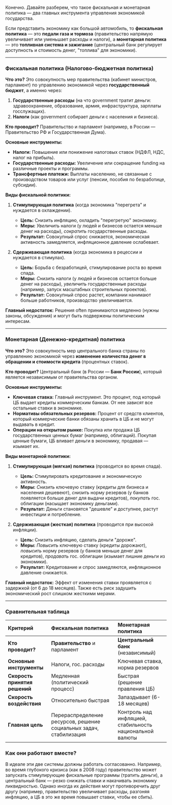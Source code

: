 Конечно. Давайте разберем, что такое фискальная и монетарная политика — два главных инструмента управления экономикой государства.

Если представить экономику как большой автомобиль, то **фискальная политика** — это **педали газа и тормоза** (правительство напрямую увеличивает или уменьшает расходы и налоги), а **монетарная политика** — это **топливная система и зажигание** (центральный банк регулирует доступность и стоимость денег, "топлива" для экономики).

---

### Фискальная политика (Налогово-бюджетная политика)

**Что это?**
Это совокупность мер правительства (кабинет министров, парламент) по управлению экономикой через **государственный бюджет**, а именно через:
1.  **Государственные расходы** (на что government тратит деньги: здравоохранение, образование, армия, инфраструктура, зарплаты госслужащих).
2.  **Налоги** (как government собирает деньги с населения и бизнеса).

**Кто проводит?** Правительство и парламент (например, в России — Правительство РФ и Государственная Дума).

**Основные инструменты:**
*   **Налоги:** Повышение или понижение налоговых ставок (НДФЛ, НДС, налог на прибыль).
*   **Государственные расходы:** Увеличение или сокращение funding на различные проекты и программы.
*   **Трансфертные платежи:** Выплаты населению, не связанные с производством товаров или услуг (пенсии, пособия по безработице, субсидии).

**Виды фискальной политики:**

1.  **Стимулирующая политика** (когда экономика "перегрета" и нуждается в охлаждении).
    *   **Цель:** Снизить инфляцию, охладить "перегретую" экономику.
    *   **Меры:** *Увеличить* налоги (у людей и бизнесов остается меньше денег на расходы), *сократить* государственные расходы.
    *   **Результат:** Совокупный спрос снижается, экономическая активность замедляется, инфляционное давление ослабевает.

2.  **Сдерживающая политика** (когда экономика в рецессии и нуждается в стимулах).
    *   **Цель:** Борьба с безработицей, стимулирование роста во время спада.
    *   **Меры:** *Снизить* налоги (у людей и бизнесов остается больше денег на расходы), *увеличить* государственные расходы (например, запуск масштабных строительных проектов).
    *   **Результат:** Совокупный спрос растет, компании нанимают больше работников, производство увеличивается.

**Главный недостаток:** Решения often принимаются медленно (нужны законы, обсуждения) и могут быть подвержены политическим интересам.

---

### Монетарная (Денежно-кредитная) политика

**Что это?**
Это совокупность мер центрального банка страны по управлению экономикой через **изменение количества денег в обращении и стоимости кредита** (процентных ставок).

**Кто проводит?** Центральный банк (в России — **Банк России**), который является независимым от правительства органом.

**Основные инструменты:**
*   **Ключевая ставка:** Главный инструмент. Это процент, под который ЦБ выдает кредиты коммерческим банкам. От нее зависят все остальные ставки в экономике.
*   **Нормативы обязательных резервов:** Процент от средств клиентов, который коммерческие банки обязаны хранить в ЦБ и не могут выдавать в кредит.
*   **Операции на открытом рынке:** Покупка или продажа ЦБ государственных ценных бумаг (например, облигаций). Покупая ценные бумаги, ЦБ вливает деньги в экономику, продавая — изымает их.

**Виды монетарной политики:**

1.  **Стимулирующая (мягкая) политика** (проводится во время спада).
    *   **Цель:** Стимулировать кредитование и экономическую активность.
    *   **Меры:** *Снизить* ключевую ставку (кредиты для бизнеса и населения дешевеют), *снизить* норму резервов (у банков появляется больше денег для выдачи кредитов), *покупать* гос. облигации (насыщает экономику деньгами).
    *   **Результат:** Деньги становятся "дешевле" и доступнее, растут инвестиции и потребление.

2.  **Сдерживающая (жесткая) политика** (проводится при высокой инфляции).
    *   **Цель:** Снизить инфляцию, сделать деньги "дороже".
    *   **Меры:** *Повысить* ключевую ставку (кредиты дорожают), *повысить* норму резервов (у банков меньше денег для кредитов), *продавать* гос. облигации (изымает лишние деньги из экономики).
    *   **Результат:** Кредитование и спрос замедляются, инфляционное давление снижается.

**Главный недостаток:** Эффект от изменения ставки проявляется с задержкой (от 6 до 18 месяцев). Также есть риск задушить экономический рост слишком жесткими мерами.

---

### Сравнительная таблица

| Критерий | Фискальная политика | Монетарная политика |
| :--- | :--- | :--- |
| **Кто проводит?** | **Правительство** и парламент | **Центральный банк** (независимый) |
| **Основные инструменты** | Налоги, гос. расходы | Ключевая ставка, норма резервов |
| **Скорость принятия решений** | Медленная (политический процесс) | Быстрая (решение правления ЦБ) |
| **Скорость воздействия** | Относительно быстрая | Запаздывает (6-18 месяцев) |
| **Главная цель** | Перераспределение ресурсов, решение социальных задач, стабилизация | Контроль над инфляцией, стабильность национальной валюты |

### Как они работают вместе?

В идеале эти две системы должны работать согласованно. Например, во время глубокого кризиса (как в 2008 году) правительство может запускать стимулирующие фискальные программы (тратить деньги), а центральный банк — резко снижать ставки и накачивать экономику ликвидностью. Однако иногда их действия могут противоречить друг другу (например, правительство увеличивает расходы, разгоняя инфляцию, а ЦБ в это же время повышает ставки, чтобы ее сбить).